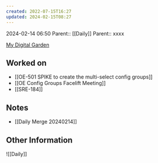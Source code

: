 ```yaml
---
created: 2022-07-15T16:27
updated: 2024-02-15T08:27
---
```

2024-02-14 06:50
Parent:: [[Daily]] 
Parent:: xxxx

[My Digital Garden](https://my-digital-garden-ten-inky.vercel.app/)

## Worked on

- [[OE-501 SPIKE to create the multi-select config groups]]
- [[OE Config Groups Facelift Meeting]]
- [[SRE-184]]

## Notes

- [[Daily Merge 20240214]]

## Other Information

![[Daily]]
